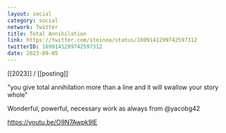 ```yaml
---
layout: social
category: social
network: Twitter
title: Total Annihilation
link: https://twitter.com/steinea/status/1699141299742597312
twitterID: 1699141299742597312
date: 2023-09-05
---
```


[[2023]] / [[posting]]

"you give total annihilation more than a line and it will swallow your story whole"

Wonderful, powerful, necessary work as always from @yacobg42

<https://youtu.be/O9N7Awpk9lE>
